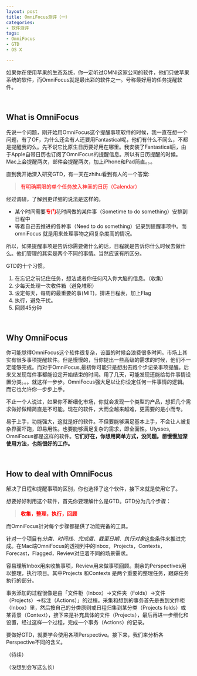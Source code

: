 ```yaml
---
layout: post
title: OmniFocus测评（一）
categories: 
- 软件测评
tags:
- OmniFocus
- GTD
- OS X

---
```

如果你在使用苹果的生态系统，你一定听过OMNI这家公司的软件，他们只做苹果系统的软件，而OmniFocus就是最出彩的软件之一。号称最好用的任务提醒软件。

<br /> 

## What is **OmniFocus**

先说一个问题，刚开始用OmniFocus这个提醒事项软件的时候，我一直在想一个问题，有了OF，为什么还会有人还要用Fantastical呢，他们有什么不同么，不都是提醒我的么。先不说它比原生日历要好用在哪里。我安装了Fantastical后，由于Apple自带日历也订阅了OmniFocus的提醒信息。所以有日历提醒的时候。Mac上会提醒两次，邮件会提醒两次，加上iPhone和Pad简直。。。
<!--more-->

直到我开始深入研究GTD，有一天在zhihu看到有人的一个答案:
> <font color="red">有明确期限的单个任务放入神圣的日历（Calendar）</font>

经过调研，了解到更详细的说法是这样的。
- 某个时间需要<font color="red">**专门**</font>花时间做的某件事（Sometime to do something）安排到日程中
- 等着自己去推进的各种事（Need to do something）记录到提醒事项中。而omniFocus 就是用来处理事物之间复杂度高的情况。

所以，如果提醒事项是告诉你需要做什么的话，日程就是告诉你什么时候去做什么。他们管理的其实是两个不同的事情。当然应该有所区分。

GTD的十个习惯。
1. 在忘记之前记住任务，想法或者你任何闪入你大脑的信息。（收集）
2. 少每天处理一次收件箱（避免堆积）
3.  设定每天，每周的最重要的事(MIT)，排进日程表，加上Flag
4. 执行，避免干扰。
5. 回顾45分钟



<br /> 

## Why **OmniFocus**

你可能觉得OmniFocus这个软件很复杂，设置的时候会浪费很多时间。市场上其实有很多事项提醒软件。但是慢慢的，当你提出一些高级的需求的时候，他们不一定能够完成。而对于OmniFocus,最初你可能只是想出去跑个步记录事项提醒。后来又发现每件事都能设定开始结束的时间。用了几天，可能发现还能给每件事情设置分类。。。就这样一步步。OmniFocus强大足以让你设定任何一件事情的逻辑。而它也允许你一步步上手。

不止一个人说过，如果你不断细化市场，你就会发现一个类型的产品，想把几个需求做好做精简直是不可能。现在的软件，大而全越来越难，更需要的是小而专。

易于上手，功能强大，这就是好的软件。不但要能够满足基本上手，不会让人被复杂界面吓跑，即易用性。也要能够满足复杂的需求，即全面性。Ulysses, OmniFocus都是这样的软件。**它们好在，你想用简单方式，没问题。想慢慢加深使用方法，也能很好的工作。**

<br /> 

## How to deal with **OmniFocus**

解决了日程和提醒事项的区别，你也选择了这个软件，接下来就是使用它了。

想要好好利用这个软件，首先你要理解什么是GTD。GTD分为几个步骤：
> <font color="red"> **收集，整理，执行，回顾** </font>


而OmniFocus针对每个步骤都提供了功能完备的工具。

针对一个项目有*分类、时间线、完成度、截至日期、执行对象*这些条件来推进完成。在Mac端OmniFocus的透视列中的Inbox，Projects，Contexts，Forecast，Flagged，Review对应着不同的场景需求。

容易理解Inbox用来收集事项，Review用来做事项回顾。剩余的Perspectives用以整理，执行项目。其中Projects 和Contexts 是两个重要的整理任务，跟踪任务执行的部分。

事务添加的过程很像是由「文件柜（Inbox）→文件夹（Folds）→文件（Projects）→标注（Actions）」的过程。采集和想到的事务首先是丢到文件柜（Inbox）里，然后按自己的分类原则或日程归集到某分类（Projects folds）或某背景（Context），接下来是补充具体的文件（Projects），最后再进一步细化和设置，经过这样一个过程，完成一个事务（Actions）的记录。

要做好GTD，就要学会使用各项Perspective。接下来，我们来分析各Perspective不同的含义。


（待续）

（没想到会写这么长）

